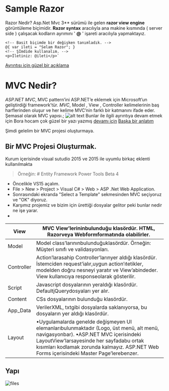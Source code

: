# Sample Razor

Razor Nedir?
Asp.Net Mvc 3** sürümü ile  gelen **razor view engine** görüntüleme biçimidir. **Razor syntax** aracılıyla ana makine kısmında ( server side ) çalışacak kodların ayrımını ' **@** ' işareti aracılıyla yapmaktayız.
```
<!-- Basit biçimde bir değişken tanımladık. -->
@{ var ileti = "Selam Razor"; }
<!-- Şİmdide kullanalım. -->
<p>İletiniz: @ileti</p>`
```
[Ayrıntısı için güzel bir açıklama](http://www.aspmvcnet.com/tr/m/razor/asp-net-mvc-razor-nedir-.html)

# MVC Nedir?
_ASP.NET MVC_, MVC pattern’ini ASP.NET’e eklemek için Microsoft’un geliştirdiği framework’tür.
_MVC_, Model , View , Controller kelimelerinin baş harflerinden oluşur ve her kelime MVC’nin farklı bir katmanını ifade eder.
Şemasal olarak MVC yapısı.;
![alt text](http://www.borakasmer.com/wp-content/uploads/2014/07/MVC_01-285x300.png "MVC Yapısı ")
Bunlar ile ilgili ayrıntıya devam etmek için Bora hocam çok güzel bir yazı yazmış [devamı için](http://www.borakasmer.com/asp-net-mvc-nedir-ne-ise-yarar/)
[Başka bir anlatım](https://youtu.be/1IsL6g2ixak)

Şimdi gelelim bir MVC projesi oluşturmaya. 

## Bir MVC Projesi Oluşturmak. 

Kurum içerisinde visual sutudio 2015 ve 2015 ile uyumlu birkaç eklenti kullanılmakta 
> Örneğin: # Entity Framework Power Tools Beta 4
- Öncelikle VS15 açalım.
-  File > New > Project > Visual C# > Web > ASP .Net Web Application.
- Sonrasındaki ekranda "Select a Template" sekmesinden MVC seçiyoruz ve "OK" diyoruz. 
- Karşımız projemiz ve bizim için ürettiği dosyalar gelitor peki bunlar nedir ne işe yarar. 
- 

| View       | MVC View’lerininbulunduğu klasördür. HTML, Razorveya Webformformatında olabilirler.                                                                                                                                                                                       |
|------------|---------------------------------------------------------------------------------------------------------------------------------------------------------------------------------------------------------------------------------------------------------------------------|
| Model      | Model class’larınınbulunduğuklasördür. Örneğin: Müşteri sınıfı ve validasyonları.                                                                                                                                                                                         |
| Controller | Action’larasahip Controller’larınyer aldığı klasördür. İstemciden request’ialır,uygun action’ıtetikler, modelden doğru nesneyi yaratır ve View’abindeder. View kullanıcıya responseolarak gösterilir.                                                                     |
| Script     | Javascript dosyalarının yeraldığı klasördür. DefaultjQuerydosyaları yer alır.                                                                                                                                                                                             |
| Content    | CSs dosyalarının bulunduğu klasördür.                                                                                                                                                                                                                                     |
| App_Data   | VerilerXML, txtgibi dosyalarda saklanıyorsa, bu dosyaların yer aldığı klasördür.                                                                                                                                                                                          |
| Layout     | •Uygulamalarda genelde değişmeyen UI elemanlarıbulunmaktadır (Logo, üst menü, alt menü, navigasyonbar). •ASP.NET MVC içerisindeki LayoutView’larsayesinde her sayfadabu ortak kısımları kodlamak zorunda kalmayız. ASP.NET Web Forms içerisindeki Master Page’lerebenzer. 

## Yapı 
![files](https://user-images.githubusercontent.com/13600735/37754771-f683b60e-2db3-11e8-9279-7c58c2e94a67.png)



